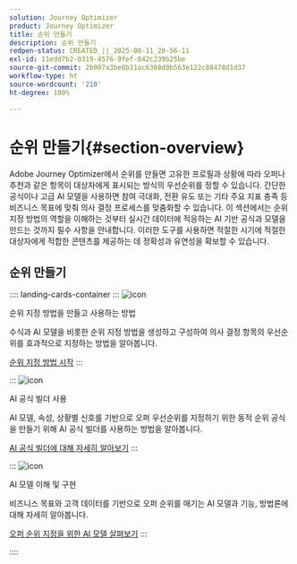 ```yaml
---
solution: Journey Optimizer
product: Journey Optimizer
title: 순위 만들기
description: 순위 만들기
redpen-status: CREATED_||_2025-08-11_20-56-11
exl-id: 11edd7b2-0319-4576-9fef-042c239b25be
source-git-commit: 2b907a3be8b11ac6308d0b563e122c88478d1d37
workflow-type: ht
source-wordcount: '210'
ht-degree: 100%

---
```


# 순위 만들기{#section-overview}

Adobe Journey Optimizer에서 순위를 만들면 고유한 프로필과 상황에 따라 오퍼나 추천과 같은 항목이 대상자에게 표시되는 방식의 우선순위를 정할 수 있습니다. 간단한 공식이나 고급 AI 모델을 사용하면 참여 극대화, 전환 유도 또는 기타 주요 지표 충족 등 비즈니스 목표에 맞춰 의사 결정 프로세스를 맞춤화할 수 있습니다. 이 섹션에서는 순위 지정 방법의 역할을 이해하는 것부터 실시간 데이터에 적응하는 AI 기반 공식과 모델을 만드는 것까지 필수 사항을 안내합니다. 이러한 도구를 사용하면 적절한 시기에 적절한 대상자에게 적합한 콘텐츠를 제공하는 데 정확성과 유연성을 확보할 수 있습니다.

## 순위 만들기

:::: landing-cards-container
:::
![icon](https://cdn.experienceleague.adobe.com/icons/circle-play.svg)

순위 지정 방법을 만들고 사용하는 방법

수식과 AI 모델을 비롯한 순위 지정 방법을 생성하고 구성하여 의사 결정 항목의 우선순위를 효과적으로 지정하는 방법을 알아봅니다.

[순위 지정 방법 시작](../using/experience-decisioning/ranking/ranking.md)
:::

:::
![icon](https://cdn.experienceleague.adobe.com/icons/gear.svg)

AI 공식 빌더 사용

AI 모델, 속성, 상황별 신호를 기반으로 오퍼 우선순위를 지정하기 위한 동적 순위 공식을 만들기 위해 AI 공식 빌더를 사용하는 방법을 알아봅니다.

[AI 공식 빌더에 대해 자세히 알아보기](../using/experience-decisioning/ranking/ranking-formulas.md)
:::

:::
![icon](https://cdn.experienceleague.adobe.com/icons/book.svg)

AI 모델 이해 및 구현

비즈니스 목표와 고객 데이터를 기반으로 오퍼 순위를 매기는 AI 모델과 기능, 방법론에 대해 자세히 알아봅니다.

[오퍼 순위 지정을 위한 AI 모델 살펴보기](experience-decisioning-ai-models-landing-page.md)
:::

::::
